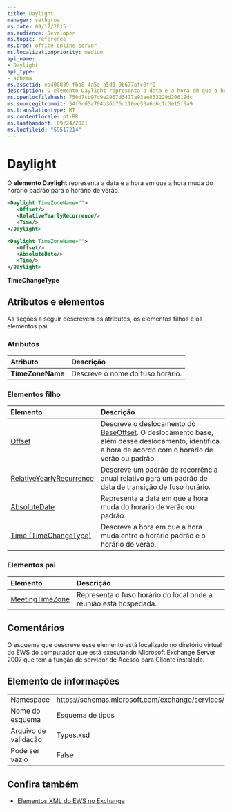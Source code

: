 ```yaml
---
title: Daylight
manager: sethgros
ms.date: 09/17/2015
ms.audience: Developer
ms.topic: reference
ms.prod: office-online-server
ms.localizationpriority: medium
api_name:
- Daylight
api_type:
- schema
ms.assetid: ea400839-fba8-4a5e-a5d1-9b677afc0ff9
description: O elemento Daylight representa a data e a hora em que a hora muda do horário padrão para o horário de verão.
ms.openlocfilehash: 750d7cb97d9e2967d3477a93ae833229d20619dc
ms.sourcegitcommit: 54f6cd5a704b36b76d110ee53a6d6c1c3e15f5a9
ms.translationtype: MT
ms.contentlocale: pt-BR
ms.lasthandoff: 09/24/2021
ms.locfileid: "59517214"
---
```

# <a name="daylight"></a>Daylight

O **elemento Daylight** representa a data e a hora em que a hora muda do horário padrão para o horário de verão. 
  
```xml
<Daylight TimeZoneName="">
   <Offset/>
   <RelativeYearlyRecurrence/>
   <Time/>
</Daylight>
```

```xml
<Daylight TimeZoneName="">
   <Offset/>
   <AbsoluteDate/>
   <Time/>
</Daylight>
```

**TimeChangeType**

## <a name="attributes-and-elements"></a>Atributos e elementos

As seções a seguir descrevem os atributos, os elementos filhos e os elementos pai.
  
### <a name="attributes"></a>Atributos

|**Atributo**|**Descrição**|
|:-----|:-----|
|**TimeZoneName** <br/> |Descreve o nome do fuso horário.  <br/> |
   
### <a name="child-elements"></a>Elementos filho

|**Elemento**|**Descrição**|
|:-----|:-----|
|[Offset](offset.md) <br/> |Descreve o deslocamento do [BaseOffset](baseoffset.md). O deslocamento base, além desse deslocamento, identifica a hora de acordo com o horário de verão ou padrão.  <br/> |
|[RelativeYearlyRecurrence](relativeyearlyrecurrence.md) <br/> |Descreve um padrão de recorrência anual relativo para um padrão de data de transição de fuso horário.  <br/> |
|[AbsoluteDate](absolutedate.md) <br/> |Representa a data em que a hora muda do horário de verão ou padrão.  <br/> |
|[Time (TimeChangeType)](time-timechangetype.md) <br/> |Descreve a hora em que a hora muda entre o horário padrão e o horário de verão.  <br/> |
   
### <a name="parent-elements"></a>Elementos pai

|**Elemento**|**Descrição**|
|:-----|:-----|
|[MeetingTimeZone](meetingtimezone.md) <br/> |Representa o fuso horário do local onde a reunião está hospedada.  <br/> |
   
## <a name="remarks"></a>Comentários

O esquema que descreve esse elemento está localizado no diretório virtual do EWS do computador que está executando Microsoft Exchange Server 2007 que tem a função de servidor de Acesso para Cliente instalada.
  
## <a name="element-information"></a>Elemento de informações

|||
|:-----|:-----|
|Namespace  <br/> |https://schemas.microsoft.com/exchange/services/2006/types  <br/> |
|Nome do esquema  <br/> |Esquema de tipos  <br/> |
|Arquivo de validação  <br/> |Types.xsd  <br/> |
|Pode ser vazio  <br/> |False  <br/> |
   
## <a name="see-also"></a>Confira também

- [Elementos XML do EWS no Exchange](ews-xml-elements-in-exchange.md)

